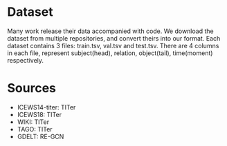 # Dataset
Many work release their data accompanied with code. 
We download the dataset from multiple repositories, and convert theirs into our format.
Each dataset contains 3 files: train.tsv, val.tsv and test.tsv.
There are 4 columns in each file, represent subject(head), relation, object(tail), time(moment) respectively.


# Sources
- ICEWS14-titer: TITer
- ICEWS18: TITer
- WIKI: TITer
- TAGO: TITer
- GDELT: RE-GCN
